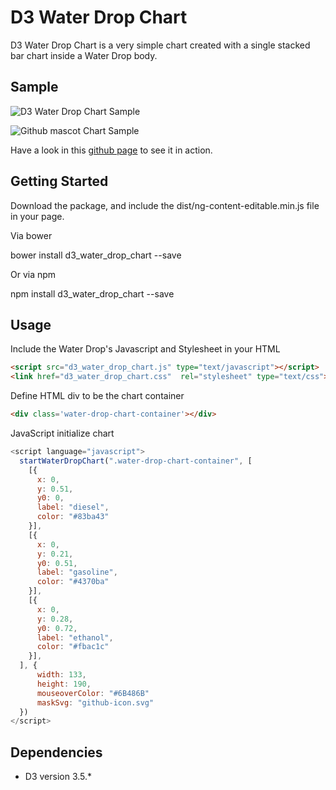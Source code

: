 # D3 Water Drop Chart
D3 Water Drop Chart is a very simple chart created with a single stacked bar chart inside a Water Drop body.

## Sample

![D3 Water Drop Chart Sample](https://raw.githubusercontent.com/Vizir/d3_water_drop_chart/master/docs/d3_water_drop_chart_sample.png)

![Github mascot Chart Sample](https://raw.githubusercontent.com/Vizir/d3_water_drop_chart/master/docs/github-icon-sample.png)

Have a look in this [github page](http://vizir.github.io/d3_water_drop_chart/) to see it in action.


## Getting Started

Download the package, and include the dist/ng-content-editable.min.js file in your page.

Via bower

bower install d3_water_drop_chart --save

Or via npm

npm install d3_water_drop_chart --save

## Usage

Include the Water Drop's Javascript and Stylesheet in your HTML
```html
<script src="d3_water_drop_chart.js" type="text/javascript"></script>
<link href="d3_water_drop_chart.css"  rel="stylesheet" type="text/css">
```


Define HTML div to be the chart container
```html
<div class='water-drop-chart-container'></div>
```

JavaScript initialize chart
```javascript
<script language="javascript">
  startWaterDropChart(".water-drop-chart-container", [
    [{
      x: 0,
      y: 0.51,
      y0: 0,
      label: "diesel",
      color: "#83ba43"
    }],
    [{
      x: 0,
      y: 0.21,
      y0: 0.51,
      label: "gasoline",
      color: "#4370ba"
    }],
    [{
      x: 0,
      y: 0.28,
      y0: 0.72,
      label: "ethanol",
      color: "#fbac1c"
    }],
  ], {
      width: 133,
      height: 190,
      mouseoverColor: "#6B486B"
      maskSvg: "github-icon.svg"
  })
</script>
```

## Dependencies

* D3 version 3.5.*
